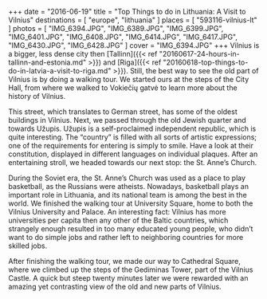 +++
date    = "2016-06-19"
title   = "Top Things to do in Lithuania: A Visit to Vilnius"
destinations = [ "europe", "lithuania" ]
places  = [ "593116-vilnius-lt" ]
photos  = [
  "IMG_6394.JPG", "IMG_6389.JPG", "IMG_6399.JPG", "IMG_6401.JPG", "IMG_6408.JPG",
  "IMG_6414.JPG", "IMG_6417.JPG", "IMG_6430.JPG", "IMG_6428.JPG"
]
cover = "IMG_6394.JPG"
+++
Vilnius is a bigger, less dense city then [Tallinn]({{< ref "20160617-24-hours-in-tallinn-and-estonia.md" >}}) and [Riga]({{< ref "20160618-top-things-to-do-in-latvia-a-visit-to-riga.md" >}}). Still, the best way to see the old part of Vilnius is by doing a walking tour. We started ours at the steps of the City Hall, from where we walked to Vokiečių gatvė to learn more about the history of Vilnius.

<!--more-->
This street, which translates to German street, has some of the oldest buildings in Vilnius. Next, we passed through the old Jewish quarter and towards Užupis. Užupis is a self-proclaimed independent republic, which is quite interesting. The “country” is filled with all sorts of artistic expressions; one of the requirements for entering is simply to smile. Have a look at their constitution, displayed in different languages on individual plaques. After an entertaining stroll, we headed towards our next stop: the St. Anne’s Church.

During the Soviet era, the St. Anne’s Church was used as a place to play basketball, as the Russians were atheists. Nowadays, basketball plays an important role in Lithuania, and its national team is among the best in the world. We finished the walking tour at University Square, home to both the Vilnius University and Palace. An interesting fact: Vilnius has more universities per capita then any other of the Baltic countries, which strangely enough resulted in too many educated young people, who didn’t want to do simple jobs and rather left to neighboring countries for more skilled jobs.

After finishing the walking tour, we made our way to Cathedral Square, where we climbed up the steps of the Gediminas Tower, part of the Vilnius Castle. A quick but steep twenty minutes later we were rewarded with an amazing yet contrasting view of the old and new parts of Vilnius.
